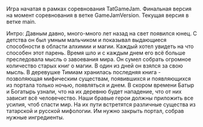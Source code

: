 Игра начатая в рамках соревнования TatGameJam.
Финальная версия на момент соревнования в ветке GameJamVersion.
Текущая версия в ветке main.

Интро:
Давным давно, много-много лет назад на свет появился юнец. С детства он был умным мальчиком и показывал выдающиеся способности в области алхимии и магии. Каждый хотел увидеть на что способен этот парень.
Время шло и с каждым днем его всё больше преследовала мысль о завоевания мира. Он сумел собрать огромное количество старых книг о магии. В один из дней он взялся за свою мысль.
В деревушке Тимиам хранилась последняя книга - позволяющая мифическим существам, появившихся и появляющихся из портала только ночью, появляться и днем.
В скором времени Батыр и Богатырь узнали, что на их деревню будет нападение, что от них зависит всё человечество. Наши бравые герои должны приложить все усилия, чтоб спасти мир.
На их пути встретятся различные существа из татарской и русской мифологии. Им нужно закрыть портал, собрав нужные ингредиенты.
